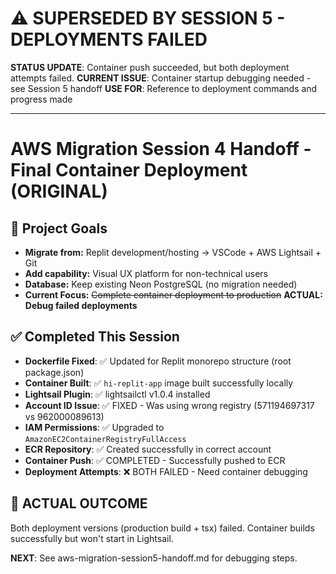 # ⚠️ SUPERSEDED BY SESSION 5 - DEPLOYMENTS FAILED
**STATUS UPDATE**: Container push succeeded, but both deployment attempts failed.
**CURRENT ISSUE**: Container startup debugging needed - see Session 5 handoff
**USE FOR**: Reference to deployment commands and progress made

---

# AWS Migration Session 4 Handoff - Final Container Deployment (ORIGINAL)

## 🎯 **Project Goals**
- **Migrate from:** Replit development/hosting → VSCode + AWS Lightsail + Git
- **Add capability:** Visual UX platform for non-technical users
- **Database:** Keep existing Neon PostgreSQL (no migration needed)
- **Current Focus:** ~~Complete container deployment to production~~ **ACTUAL: Debug failed deployments**

## ✅ **Completed This Session**
- **Dockerfile Fixed**: ✅ Updated for Replit monorepo structure (root package.json)
- **Container Built**: ✅ `hi-replit-app` image built successfully locally
- **Lightsail Plugin**: ✅ lightsailctl v1.0.4 installed
- **Account ID Issue**: ✅ FIXED - Was using wrong registry (571194697317 vs 962000089613)
- **IAM Permissions**: ✅ Upgraded to `AmazonEC2ContainerRegistryFullAccess`
- **ECR Repository**: ✅ Created successfully in correct account
- **Container Push**: ✅ COMPLETED - Successfully pushed to ECR
- **Deployment Attempts**: ❌ BOTH FAILED - Need container debugging

## 🚨 **ACTUAL OUTCOME**
Both deployment versions (production build + tsx) failed. Container builds successfully but won't start in Lightsail.

**NEXT**: See aws-migration-session5-handoff.md for debugging steps.
